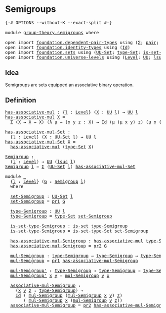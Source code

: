 # Semigroups

<pre class="Agda"><a id="23" class="Symbol">{-#</a> <a id="27" class="Keyword">OPTIONS</a> <a id="35" class="Pragma">--without-K</a> <a id="47" class="Pragma">--exact-split</a> <a id="61" class="Symbol">#-}</a>

<a id="66" class="Keyword">module</a> <a id="73" href="group-theory.semigroups.html" class="Module">group-theory.semigroups</a> <a id="97" class="Keyword">where</a>

<a id="104" class="Keyword">open</a> <a id="109" class="Keyword">import</a> <a id="116" href="foundation.dependent-pair-types.html" class="Module">foundation.dependent-pair-types</a> <a id="148" class="Keyword">using</a> <a id="154" class="Symbol">(</a><a id="155" href="foundation-core.dependent-pair-types.html#502" class="Record">Σ</a><a id="156" class="Symbol">;</a> <a id="158" href="foundation-core.dependent-pair-types.html#575" class="InductiveConstructor">pair</a><a id="162" class="Symbol">;</a> <a id="164" href="foundation-core.dependent-pair-types.html#592" class="Field">pr1</a><a id="167" class="Symbol">;</a> <a id="169" href="foundation-core.dependent-pair-types.html#604" class="Field">pr2</a><a id="172" class="Symbol">)</a>
<a id="174" class="Keyword">open</a> <a id="179" class="Keyword">import</a> <a id="186" href="foundation.identity-types.html" class="Module">foundation.identity-types</a> <a id="212" class="Keyword">using</a> <a id="218" class="Symbol">(</a><a id="219" href="foundation-core.identity-types.html#1754" class="Datatype">Id</a><a id="221" class="Symbol">)</a>
<a id="223" class="Keyword">open</a> <a id="228" class="Keyword">import</a> <a id="235" href="foundation.sets.html" class="Module">foundation.sets</a> <a id="251" class="Keyword">using</a> <a id="257" class="Symbol">(</a><a id="258" href="foundation-core.sets.html#1177" class="Function">UU-Set</a><a id="264" class="Symbol">;</a> <a id="266" href="foundation-core.sets.html#1291" class="Function">type-Set</a><a id="274" class="Symbol">;</a> <a id="276" href="foundation-core.sets.html#1342" class="Function">is-set-type-Set</a><a id="291" class="Symbol">;</a> <a id="293" href="foundation-core.sets.html#1099" class="Function">is-set</a><a id="299" class="Symbol">)</a>
<a id="301" class="Keyword">open</a> <a id="306" class="Keyword">import</a> <a id="313" href="foundation.universe-levels.html" class="Module">foundation.universe-levels</a> <a id="340" class="Keyword">using</a> <a id="346" class="Symbol">(</a><a id="347" href="Agda.Primitive.html#597" class="Postulate">Level</a><a id="352" class="Symbol">;</a> <a id="354" href="foundation-core.universe-levels.html#222" class="Primitive">UU</a><a id="356" class="Symbol">;</a> <a id="358" href="Agda.Primitive.html#780" class="Primitive">lsuc</a><a id="362" class="Symbol">)</a>
</pre>
## Idea

Semigroups are sets equipped an associative binary operation. 

## Definition

<pre class="Agda"><a id="has-associative-mul"></a><a id="465" href="group-theory.semigroups.html#465" class="Function">has-associative-mul</a> <a id="485" class="Symbol">:</a> <a id="487" class="Symbol">{</a><a id="488" href="group-theory.semigroups.html#488" class="Bound">l</a> <a id="490" class="Symbol">:</a> <a id="492" href="Agda.Primitive.html#597" class="Postulate">Level</a><a id="497" class="Symbol">}</a> <a id="499" class="Symbol">(</a><a id="500" href="group-theory.semigroups.html#500" class="Bound">X</a> <a id="502" class="Symbol">:</a> <a id="504" href="foundation-core.universe-levels.html#222" class="Primitive">UU</a> <a id="507" href="group-theory.semigroups.html#488" class="Bound">l</a><a id="508" class="Symbol">)</a> <a id="510" class="Symbol">→</a> <a id="512" href="foundation-core.universe-levels.html#222" class="Primitive">UU</a> <a id="515" href="group-theory.semigroups.html#488" class="Bound">l</a>
<a id="517" href="group-theory.semigroups.html#465" class="Function">has-associative-mul</a> <a id="537" href="group-theory.semigroups.html#537" class="Bound">X</a> <a id="539" class="Symbol">=</a>
  <a id="543" href="foundation-core.dependent-pair-types.html#502" class="Record">Σ</a> <a id="545" class="Symbol">(</a><a id="546" href="group-theory.semigroups.html#537" class="Bound">X</a> <a id="548" class="Symbol">→</a> <a id="550" href="group-theory.semigroups.html#537" class="Bound">X</a> <a id="552" class="Symbol">→</a> <a id="554" href="group-theory.semigroups.html#537" class="Bound">X</a><a id="555" class="Symbol">)</a> <a id="557" class="Symbol">(λ</a> <a id="560" href="group-theory.semigroups.html#560" class="Bound">μ</a> <a id="562" class="Symbol">→</a> <a id="564" class="Symbol">(</a><a id="565" href="group-theory.semigroups.html#565" class="Bound">x</a> <a id="567" href="group-theory.semigroups.html#567" class="Bound">y</a> <a id="569" href="group-theory.semigroups.html#569" class="Bound">z</a> <a id="571" class="Symbol">:</a> <a id="573" href="group-theory.semigroups.html#537" class="Bound">X</a><a id="574" class="Symbol">)</a> <a id="576" class="Symbol">→</a> <a id="578" href="foundation-core.identity-types.html#1754" class="Datatype">Id</a> <a id="581" class="Symbol">(</a><a id="582" href="group-theory.semigroups.html#560" class="Bound">μ</a> <a id="584" class="Symbol">(</a><a id="585" href="group-theory.semigroups.html#560" class="Bound">μ</a> <a id="587" href="group-theory.semigroups.html#565" class="Bound">x</a> <a id="589" href="group-theory.semigroups.html#567" class="Bound">y</a><a id="590" class="Symbol">)</a> <a id="592" href="group-theory.semigroups.html#569" class="Bound">z</a><a id="593" class="Symbol">)</a> <a id="595" class="Symbol">(</a><a id="596" href="group-theory.semigroups.html#560" class="Bound">μ</a> <a id="598" href="group-theory.semigroups.html#565" class="Bound">x</a> <a id="600" class="Symbol">(</a><a id="601" href="group-theory.semigroups.html#560" class="Bound">μ</a> <a id="603" href="group-theory.semigroups.html#567" class="Bound">y</a> <a id="605" href="group-theory.semigroups.html#569" class="Bound">z</a><a id="606" class="Symbol">)))</a>

<a id="has-associative-mul-Set"></a><a id="611" href="group-theory.semigroups.html#611" class="Function">has-associative-mul-Set</a> <a id="635" class="Symbol">:</a>
  <a id="639" class="Symbol">{</a><a id="640" href="group-theory.semigroups.html#640" class="Bound">l</a> <a id="642" class="Symbol">:</a> <a id="644" href="Agda.Primitive.html#597" class="Postulate">Level</a><a id="649" class="Symbol">}</a> <a id="651" class="Symbol">(</a><a id="652" href="group-theory.semigroups.html#652" class="Bound">X</a> <a id="654" class="Symbol">:</a> <a id="656" href="foundation-core.sets.html#1177" class="Function">UU-Set</a> <a id="663" href="group-theory.semigroups.html#640" class="Bound">l</a><a id="664" class="Symbol">)</a> <a id="666" class="Symbol">→</a> <a id="668" href="foundation-core.universe-levels.html#222" class="Primitive">UU</a> <a id="671" href="group-theory.semigroups.html#640" class="Bound">l</a>
<a id="673" href="group-theory.semigroups.html#611" class="Function">has-associative-mul-Set</a> <a id="697" href="group-theory.semigroups.html#697" class="Bound">X</a> <a id="699" class="Symbol">=</a>
  <a id="703" href="group-theory.semigroups.html#465" class="Function">has-associative-mul</a> <a id="723" class="Symbol">(</a><a id="724" href="foundation-core.sets.html#1291" class="Function">type-Set</a> <a id="733" href="group-theory.semigroups.html#697" class="Bound">X</a><a id="734" class="Symbol">)</a>

<a id="Semigroup"></a><a id="737" href="group-theory.semigroups.html#737" class="Function">Semigroup</a> <a id="747" class="Symbol">:</a>
  <a id="751" class="Symbol">(</a><a id="752" href="group-theory.semigroups.html#752" class="Bound">l</a> <a id="754" class="Symbol">:</a> <a id="756" href="Agda.Primitive.html#597" class="Postulate">Level</a><a id="761" class="Symbol">)</a> <a id="763" class="Symbol">→</a> <a id="765" href="foundation-core.universe-levels.html#222" class="Primitive">UU</a> <a id="768" class="Symbol">(</a><a id="769" href="Agda.Primitive.html#780" class="Primitive">lsuc</a> <a id="774" href="group-theory.semigroups.html#752" class="Bound">l</a><a id="775" class="Symbol">)</a>
<a id="777" href="group-theory.semigroups.html#737" class="Function">Semigroup</a> <a id="787" href="group-theory.semigroups.html#787" class="Bound">l</a> <a id="789" class="Symbol">=</a> <a id="791" href="foundation-core.dependent-pair-types.html#502" class="Record">Σ</a> <a id="793" class="Symbol">(</a><a id="794" href="foundation-core.sets.html#1177" class="Function">UU-Set</a> <a id="801" href="group-theory.semigroups.html#787" class="Bound">l</a><a id="802" class="Symbol">)</a> <a id="804" href="group-theory.semigroups.html#611" class="Function">has-associative-mul-Set</a>

<a id="829" class="Keyword">module</a> <a id="836" href="group-theory.semigroups.html#836" class="Module">_</a>
  <a id="840" class="Symbol">{</a><a id="841" href="group-theory.semigroups.html#841" class="Bound">l</a> <a id="843" class="Symbol">:</a> <a id="845" href="Agda.Primitive.html#597" class="Postulate">Level</a><a id="850" class="Symbol">}</a> <a id="852" class="Symbol">(</a><a id="853" href="group-theory.semigroups.html#853" class="Bound">G</a> <a id="855" class="Symbol">:</a> <a id="857" href="group-theory.semigroups.html#737" class="Function">Semigroup</a> <a id="867" href="group-theory.semigroups.html#841" class="Bound">l</a><a id="868" class="Symbol">)</a>
  <a id="872" class="Keyword">where</a>

  <a id="881" href="group-theory.semigroups.html#881" class="Function">set-Semigroup</a> <a id="895" class="Symbol">:</a> <a id="897" href="foundation-core.sets.html#1177" class="Function">UU-Set</a> <a id="904" href="group-theory.semigroups.html#841" class="Bound">l</a>
  <a id="908" href="group-theory.semigroups.html#881" class="Function">set-Semigroup</a> <a id="922" class="Symbol">=</a> <a id="924" href="foundation-core.dependent-pair-types.html#592" class="Field">pr1</a> <a id="928" href="group-theory.semigroups.html#853" class="Bound">G</a>

  <a id="933" href="group-theory.semigroups.html#933" class="Function">type-Semigroup</a> <a id="948" class="Symbol">:</a> <a id="950" href="foundation-core.universe-levels.html#222" class="Primitive">UU</a> <a id="953" href="group-theory.semigroups.html#841" class="Bound">l</a>
  <a id="957" href="group-theory.semigroups.html#933" class="Function">type-Semigroup</a> <a id="972" class="Symbol">=</a> <a id="974" href="foundation-core.sets.html#1291" class="Function">type-Set</a> <a id="983" href="group-theory.semigroups.html#881" class="Function">set-Semigroup</a>

  <a id="1000" href="group-theory.semigroups.html#1000" class="Function">is-set-type-Semigroup</a> <a id="1022" class="Symbol">:</a> <a id="1024" href="foundation-core.sets.html#1099" class="Function">is-set</a> <a id="1031" href="group-theory.semigroups.html#933" class="Function">type-Semigroup</a>
  <a id="1048" href="group-theory.semigroups.html#1000" class="Function">is-set-type-Semigroup</a> <a id="1070" class="Symbol">=</a> <a id="1072" href="foundation-core.sets.html#1342" class="Function">is-set-type-Set</a> <a id="1088" href="group-theory.semigroups.html#881" class="Function">set-Semigroup</a>

  <a id="1105" href="group-theory.semigroups.html#1105" class="Function">has-associative-mul-Semigroup</a> <a id="1135" class="Symbol">:</a> <a id="1137" href="group-theory.semigroups.html#465" class="Function">has-associative-mul</a> <a id="1157" href="group-theory.semigroups.html#933" class="Function">type-Semigroup</a>
  <a id="1174" href="group-theory.semigroups.html#1105" class="Function">has-associative-mul-Semigroup</a> <a id="1204" class="Symbol">=</a> <a id="1206" href="foundation-core.dependent-pair-types.html#604" class="Field">pr2</a> <a id="1210" href="group-theory.semigroups.html#853" class="Bound">G</a>

  <a id="1215" href="group-theory.semigroups.html#1215" class="Function">mul-Semigroup</a> <a id="1229" class="Symbol">:</a> <a id="1231" href="group-theory.semigroups.html#933" class="Function">type-Semigroup</a> <a id="1246" class="Symbol">→</a> <a id="1248" href="group-theory.semigroups.html#933" class="Function">type-Semigroup</a> <a id="1263" class="Symbol">→</a> <a id="1265" href="group-theory.semigroups.html#933" class="Function">type-Semigroup</a>
  <a id="1282" href="group-theory.semigroups.html#1215" class="Function">mul-Semigroup</a> <a id="1296" class="Symbol">=</a> <a id="1298" href="foundation-core.dependent-pair-types.html#592" class="Field">pr1</a> <a id="1302" href="group-theory.semigroups.html#1105" class="Function">has-associative-mul-Semigroup</a>

  <a id="1335" href="group-theory.semigroups.html#1335" class="Function">mul-Semigroup&#39;</a> <a id="1350" class="Symbol">:</a> <a id="1352" href="group-theory.semigroups.html#933" class="Function">type-Semigroup</a> <a id="1367" class="Symbol">→</a> <a id="1369" href="group-theory.semigroups.html#933" class="Function">type-Semigroup</a> <a id="1384" class="Symbol">→</a> <a id="1386" href="group-theory.semigroups.html#933" class="Function">type-Semigroup</a>
  <a id="1403" href="group-theory.semigroups.html#1335" class="Function">mul-Semigroup&#39;</a> <a id="1418" href="group-theory.semigroups.html#1418" class="Bound">x</a> <a id="1420" href="group-theory.semigroups.html#1420" class="Bound">y</a> <a id="1422" class="Symbol">=</a> <a id="1424" href="group-theory.semigroups.html#1215" class="Function">mul-Semigroup</a> <a id="1438" href="group-theory.semigroups.html#1420" class="Bound">y</a> <a id="1440" href="group-theory.semigroups.html#1418" class="Bound">x</a>

  <a id="1445" href="group-theory.semigroups.html#1445" class="Function">associative-mul-Semigroup</a> <a id="1471" class="Symbol">:</a>
    <a id="1477" class="Symbol">(</a><a id="1478" href="group-theory.semigroups.html#1478" class="Bound">x</a> <a id="1480" href="group-theory.semigroups.html#1480" class="Bound">y</a> <a id="1482" href="group-theory.semigroups.html#1482" class="Bound">z</a> <a id="1484" class="Symbol">:</a> <a id="1486" href="group-theory.semigroups.html#933" class="Function">type-Semigroup</a><a id="1500" class="Symbol">)</a> <a id="1502" class="Symbol">→</a>
    <a id="1508" href="foundation-core.identity-types.html#1754" class="Datatype">Id</a> <a id="1511" class="Symbol">(</a> <a id="1513" href="group-theory.semigroups.html#1215" class="Function">mul-Semigroup</a> <a id="1527" class="Symbol">(</a><a id="1528" href="group-theory.semigroups.html#1215" class="Function">mul-Semigroup</a> <a id="1542" href="group-theory.semigroups.html#1478" class="Bound">x</a> <a id="1544" href="group-theory.semigroups.html#1480" class="Bound">y</a><a id="1545" class="Symbol">)</a> <a id="1547" href="group-theory.semigroups.html#1482" class="Bound">z</a><a id="1548" class="Symbol">)</a>
       <a id="1557" class="Symbol">(</a> <a id="1559" href="group-theory.semigroups.html#1215" class="Function">mul-Semigroup</a> <a id="1573" href="group-theory.semigroups.html#1478" class="Bound">x</a> <a id="1575" class="Symbol">(</a><a id="1576" href="group-theory.semigroups.html#1215" class="Function">mul-Semigroup</a> <a id="1590" href="group-theory.semigroups.html#1480" class="Bound">y</a> <a id="1592" href="group-theory.semigroups.html#1482" class="Bound">z</a><a id="1593" class="Symbol">))</a>
  <a id="1598" href="group-theory.semigroups.html#1445" class="Function">associative-mul-Semigroup</a> <a id="1624" class="Symbol">=</a> <a id="1626" href="foundation-core.dependent-pair-types.html#604" class="Field">pr2</a> <a id="1630" href="group-theory.semigroups.html#1105" class="Function">has-associative-mul-Semigroup</a>
</pre>